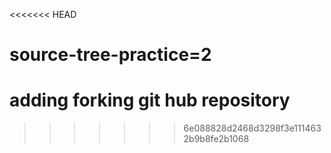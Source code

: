 <<<<<<< HEAD
# source-tree-practice=2
adding 
forking git hub repository
=======
 

>>>>>>> 6e088828d2468d3298f3e1114632b9b8fe2b1068


